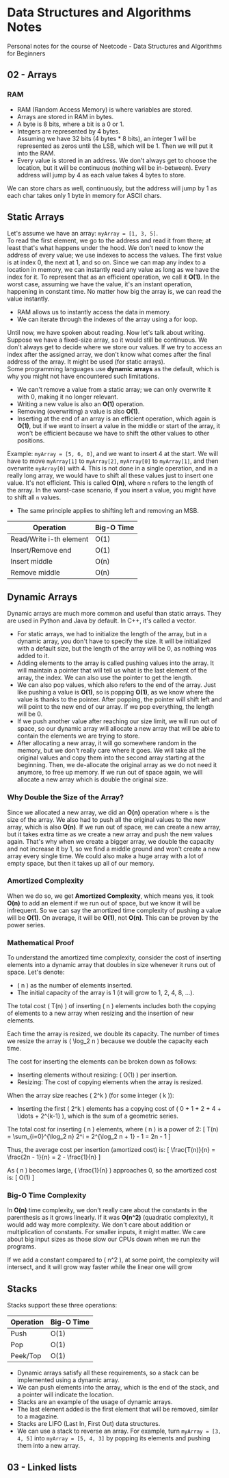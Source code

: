 # Data Structures and Algorithms Notes

Personal notes for the course of Neetcode - Data Structures and Algorithms for Beginners

## 02 - Arrays

### RAM

- RAM (Random Access Memory) is where variables are stored.
- Arrays are stored in RAM in bytes.
- A byte is 8 bits, where a bit is a 0 or 1.
- Integers are represented by 4 bytes.  
  Assuming we have 32 bits (4 bytes * 8 bits), an integer 1 will be represented as zeros until the LSB, which will be 1. Then we will put it into the RAM.
- Every value is stored in an address. We don't always get to choose the location, but it will be continuous (nothing will be in-between). Every address will jump by 4 as each value takes 4 bytes to store.

We can store chars as well, continuously, but the address will jump by 1 as each char takes only 1 byte in memory for ASCII chars.

## Static Arrays

Let's assume we have an array: `myArray = [1, 3, 5]`.  
To read the first element, we go to the address and read it from there; at least that's what happens under the hood. We don't need to know the address of every value; we use indexes to access the values. The first value is at index 0, the next at 1, and so on. Since we can map any index to a location in memory, we can instantly read any value as long as we have the index for it. To represent that as an efficient operation, we call it **O(1)**. In the worst case, assuming we have the value, it's an instant operation, happening in constant time. No matter how big the array is, we can read the value instantly.

- RAM allows us to instantly access the data in memory.  
- We can iterate through the indexes of the array using a for loop.

Until now, we have spoken about reading. Now let's talk about writing.  
Suppose we have a fixed-size array, so it would still be continuous. We don't always get to decide where we store our values. If we try to access an index after the assigned array, we don't know what comes after the final address of the array. It might be used (for static arrays).  
Some programming languages use **dynamic arrays** as the default, which is why you might not have encountered such limitations.  
- We can't remove a value from a static array; we can only overwrite it with 0, making it no longer relevant.
- Writing a new value is also an **O(1)** operation.  
- Removing (overwriting) a value is also **O(1)**.  
- Inserting at the end of an array is an efficient operation, which again is **O(1)**, but if we want to insert a value in the middle or start of the array, it won't be efficient because we have to shift the other values to other positions.

Example: `myArray = [5, 6, 0]`, and we want to insert 4 at the start. We will have to move `myArray[1]` to `myArray[2]`, `myArray[0]` to `myArray[1]`, and then overwrite `myArray[0]` with 4. This is not done in a single operation, and in a really long array, we would have to shift all these values just to insert one value. It's not efficient. This is called **O(n)**, where `n` refers to the length of the array. In the worst-case scenario, if you insert a value, you might have to shift all `n` values.

- The same principle applies to shifting left and removing an MSB.

| Operation         | Big-O Time |
|-------------------|------------|
| Read/Write i-th element | O(1)       |
| Insert/Remove end       | O(1)       |
| Insert middle           | O(n)       |
| Remove middle           | O(n)       |

## Dynamic Arrays

Dynamic arrays are much more common and useful than static arrays. They are used in Python and Java by default. In C++, it's called a vector.

- For static arrays, we had to initialize the length of the array, but in a dynamic array, you don't have to specify the size. It will be initialized with a default size, but the length of the array will be 0, as nothing was added to it.  
- Adding elements to the array is called pushing values into the array. It will maintain a pointer that will tell us what is the last element of the array, the index. We can also use the pointer to get the length. 
- We can also pop values, which also refers to the end of the array. Just like pushing a value is **O(1)**, so is popping **O(1)**, as we know where the value is thanks to the pointer. After popping, the pointer will shift left and will point to the new end of our array. If we pop everything, the length will be 0.  
- If we push another value after reaching our size limit, we will run out of space, so our dynamic array will allocate a new array that will be able to contain the elements we are trying to store.  
- After allocating a new array, it will go somewhere random in the memory, but we don't really care where it goes. We will take all the original values and copy them into the second array starting at the beginning. Then, we de-allocate the original array as we do not need it anymore, to free up memory. If we run out of space again, we will allocate a new array which is double the original size.  

### Why Double the Size of the Array?

Since we allocated a new array, we did an **O(n)** operation where `n` is the size of the array. We also had to push all the original values to the new array, which is also **O(n)**. If we run out of space, we can create a new array, but it takes extra time as we create a new array and push the new values again. That's why when we create a bigger array, we double the capacity and not increase it by 1, so we find a middle ground and won't create a new array every single time. We could also make a huge array with a lot of empty space, but then it takes up all of our memory.  

### Amortized Complexity

When we do so, we get **Amortized Complexity**, which means yes, it took **O(n)** to add an element if we run out of space, but we know it will be infrequent. So we can say the amortized time complexity of pushing a value will be **O(1)**. On average, it will be **O(1)**, not **O(n)**. This can be proven by the power series.

### Mathematical Proof

To understand the amortized time complexity, consider the cost of inserting elements into a dynamic array that doubles in size whenever it runs out of space. Let's denote:

- \( n \) as the number of elements inserted.
- The initial capacity of the array is 1 (it will grow to 1, 2, 4, 8, ...).

The total cost \( T(n) \) of inserting \( n \) elements includes both the copying of elements to a new array when resizing and the insertion of new elements. 

Each time the array is resized, we double its capacity. The number of times we resize the array is \( \log_2 n \) because we double the capacity each time.

The cost for inserting the elements can be broken down as follows:
- Inserting elements without resizing: \( O(1) \) per insertion.
- Resizing: The cost of copying elements when the array is resized.

When the array size reaches \( 2^k \) (for some integer \( k \)):

- Inserting the first \( 2^k \) elements has a copying cost of \( 0 + 1 + 2 + 4 + \ldots + 2^{k-1} \), which is the sum of a geometric series.

The total cost for inserting \( n \) elements, where \( n \) is a power of 2:
\[ T(n) = \sum_{i=0}^{\log_2 n} 2^i = 2^{\log_2 n + 1} - 1 = 2n - 1 \]

Thus, the average cost per insertion (amortized cost) is:
\[ \frac{T(n)}{n} = \frac{2n - 1}{n} = 2 - \frac{1}{n} \]

As \( n \) becomes large, \( \frac{1}{n} \) approaches 0, so the amortized cost is:
\[ O(1) \]



### Big-O Time Complexity

In **O(n)** time complexity, we don't really care about the constants in the parenthesis as it grows linearly. If it was **O(n^2)** (quadratic complexity), it would add way more complexity. We don't care about addition or multiplication of constants. For smaller inputs, it might matter. We care about big input sizes as those slow our CPUs down when we run the programs.  

If we add a constant compared to \( n^2 \), at some point, the complexity will intersect, and it will grow way faster while the linear one will grow

## Stacks

Stacks support these three operations:

| Operation  | Big-O Time |
|------------|------------|
| Push       | O(1)       |
| Pop        | O(1)       |
| Peek/Top   | O(1)       |

- Dynamic arrays satisfy all these requirements, so a stack can be implemented using a dynamic array.
- We can push elements into the array, which is the end of the stack, and a pointer will indicate the location.
- Stacks are an example of the usage of dynamic arrays.
- The last element added is the first element that will be removed, similar to a magazine.
- Stacks are LIFO (Last In, First Out) data structures.
- We can use a stack to reverse an array. For example, turn `myArray = [3, 4, 5]` into `myArray = [5, 4, 3]` by popping its elements and pushing them into a new array.

## 03 - Linked lists
